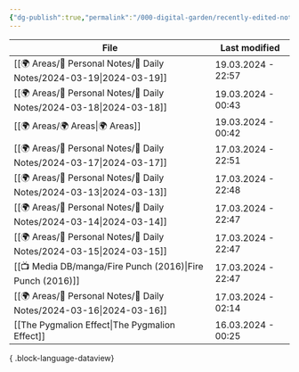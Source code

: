 ```yaml
---
{"dg-publish":true,"permalink":"/000-digital-garden/recently-edited-notes/","dgPassFrontmatter":true,"noteIcon":"3","created":"2023-12-14T09:05:52.599+05:30","updated":"2023-12-14T09:12:44.868+05:30"}
---
```


| File                                                                    | Last modified      |
| ----------------------------------------------------------------------- | ------------------ |
| [[🌍 Areas/📧 Personal Notes/📓 Daily Notes/2024-03-19\|2024-03-19]] | 19.03.2024 - 22:57 |
| [[🌍 Areas/📧 Personal Notes/📓 Daily Notes/2024-03-18\|2024-03-18]] | 19.03.2024 - 00:43 |
| [[🌍 Areas/🌍 Areas\|🌍 Areas]]                                      | 19.03.2024 - 00:42 |
| [[🌍 Areas/📧 Personal Notes/📓 Daily Notes/2024-03-17\|2024-03-17]] | 17.03.2024 - 22:51 |
| [[🌍 Areas/📧 Personal Notes/📓 Daily Notes/2024-03-13\|2024-03-13]] | 17.03.2024 - 22:48 |
| [[🌍 Areas/📧 Personal Notes/📓 Daily Notes/2024-03-14\|2024-03-14]] | 17.03.2024 - 22:47 |
| [[🌍 Areas/📧 Personal Notes/📓 Daily Notes/2024-03-15\|2024-03-15]] | 17.03.2024 - 22:47 |
| [[📺 Media DB/manga/Fire Punch (2016)\|Fire Punch (2016)]]           | 17.03.2024 - 22:47 |
| [[🌍 Areas/📧 Personal Notes/📓 Daily Notes/2024-03-16\|2024-03-16]] | 17.03.2024 - 02:14 |
| [[The Pygmalion Effect\|The Pygmalion Effect]]                       | 16.03.2024 - 00:25 |

{ .block-language-dataview}